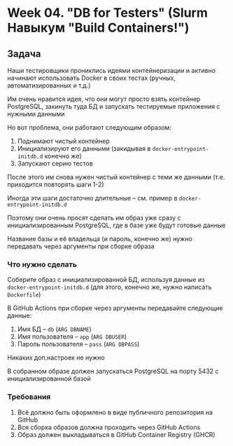 # Week 04. "DB for Testers" (Slurm Навыкум "Build Containers!")

## Задача

Наши тестировщики прониклись идеями контейнеризации и активно начинают использовать Docker в своих тестах (ручных, автоматизированных и т.д.)

Им очень нравится идея, что они могут просто взять контейнер PostgreSQL, закинуть туда БД и запускать тестируемые приложения с нужными данными

Но вот проблема, они работают следующим образом:
1. Поднимают чистый контейнер
2. Инициализируют его данными (закидывая в `docker-entrypoint-initdb.d` конечно же)
3. Запускают серию тестов

После этого им снова нужен чистый контейнер с теми же данными (т.е. приходится повторять шаги 1-2)

Иногда эти шаги достаточно длительные &ndash; см. пример в `docker-entrypoint-initdb.d`

Поэтому они очень просят сделать им образ уже сразу с инициализированным PostgreSQL, где в базе уже будут готовые данные

Название базы и её владельца (и пароль, конечно же) нужно передавать через аргументы при сборке образа

### Что нужно сделать

Соберите образ с инициализированной БД, используя данные из `docker-entrypoint-initdb.d` (для этого, конечно же, нужно написать `Dockerfile`)

В GitHub Actions при сборке через аргументы передавайте следующие данные:
1. Имя БД &ndash; `db` (`ARG DBNAME`)
2. Имя пользователя &ndash; `app` (`ARG DBUSER`)
3. Пароль пользователя &ndash; `pass` (`ARG DBPASS`)

Никаких доп.настроек не нужно

В собранном образе должен запускаться PostgreSQL на порту 5432 с инициализированной базой

### Требования

1. Всё должно быть оформлено в виде публичного репозитория на GitHub
2. Вся сборка образов должна проходить через GitHub Actions
3. Образ должен выкладываться в GitHub Container Registry (GHCR)
